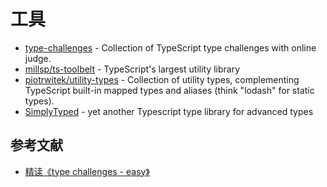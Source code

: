 # 工具

- [type-challenges](https://github.com/type-challenges/type-challenges) - Collection of TypeScript type challenges with online judge.
- [millsp/ts-toolbelt](https://github.com/millsp/ts-toolbelt) - TypeScript's largest utility library
- [piotrwitek/utility-types](https://github.com/piotrwitek/utility-types) - Collection of utility types, complementing TypeScript built-in mapped types and aliases (think "lodash" for static types).
- [SimplyTyped](https://github.com/andnp/SimplyTyped) - yet another Typescript type library for advanced types

## 参考文献

- [精读《type challenges - easy》](https://github.com/ascoders/weekly/blob/master/TS%20%E7%B1%BB%E5%9E%8B%E4%BD%93%E6%93%8D/243.%E7%B2%BE%E8%AF%BB%E3%80%8Atype%20challenges%20-%20easy%E3%80%8B.md)

